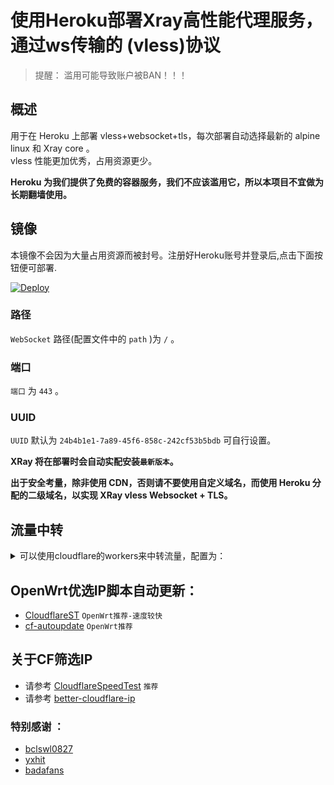 # 使用Heroku部署Xray高性能代理服务，通过ws传输的 (vless)协议

> 提醒： 滥用可能导致账户被BAN！！！ 

## 概述

用于在 Heroku 上部署 vless+websocket+tls，每次部署自动选择最新的 alpine linux 和 Xray core 。  
vless 性能更加优秀，占用资源更少。

**Heroku 为我们提供了免费的容器服务，我们不应该滥用它，所以本项目不宜做为长期翻墙使用。**

## 镜像

本镜像不会因为大量占用资源而被封号。注册好Heroku账号并登录后,点击下面按钮便可部署.

[![Deploy](https://www.herokucdn.com/deploy/button.png)](https://dashboard.heroku.com/new?template=https://github.com/t220222/Heroku-Xray)

### 路径

`WebSocket` 路径(配置文件中的 `path` )为 `/` 。

### 端口

`端口` 为 `443` 。

### UUID

`UUID` 默认为 `24b4b1e1-7a89-45f6-858c-242cf53b5bdb` 可自行设置。

**XRay 将在部署时会自动实配安装`最新版本`。**

**出于安全考量，除非使用 CDN，否则请不要使用自定义域名，而使用 Heroku 分配的二级域名，以实现 XRay vless Websocket + TLS。**

## 流量中转

<details>
<summary>可以使用cloudflare的workers来中转流量，配置为：  </summary>

```js
addEventListener(  
    "fetch",event => {  
        let url=new URL(event.request.url);  
        url.hostname="xxx.herokuapp.com";//你的heroku域名    
        let request=new Request(url,event.request);  
        event. respondWith(  
            fetch(request)  
        )  
    }  
)  
```
</details>

## OpenWrt优选IP脚本自动更新：

* [CloudflareST](https://github.com/Lbingyi/CloudflareST) `OpenWrt推荐-速度较快`
* [cf-autoupdate](https://github.com/Lbingyi/cf-autoupdate) `OpenWrt推荐`

## 关于CF筛选IP

* 请参考 [CloudflareSpeedTest](https://github.com/XIU2/CloudflareSpeedTest) `推荐`
* 请参考 [better-cloudflare-ip](https://github.com/badafans/better-cloudflare-ip)

### 特别感谢 ：

* [bclswl0827](https://github.com/bclswl0827/v2ray-heroku)
* [yxhit](https://github.com/yxhit)
* [badafans](https://github.com/badafans/better-cloudflare-ip/tree/20201208)

